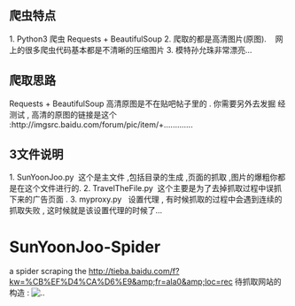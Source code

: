 <h2>爬虫特点</h2>
1. Python3 爬虫 Requests + BeautifulSoup
2. 爬取的都是高清图片(原图). 
    网上的很多爬虫代码基本都是不清晰的压缩图片
3. 模特孙允珠非常漂亮...


<h2>爬取思路</h2>
Requests + BeautifulSoup
高清原图是不在贴吧帖子里的 . 你需要另外去发掘 
经测试 , 高清的原图的链接是这个 :http://imgsrc.baidu.com/forum/pic/item/+.............

<h2> 3文件说明</h2>
1. SunYoonJoo.py  这个是主文件 ,包括目录的生成 ,页面的抓取 ,图片的爆粗你都是在这个文件进行的.
2. TravelTheFile.py  这个主要是为了去掉抓取过程中误抓下来的广告页面 .
3. myproxy.py   设置代理 , 有时候抓取的过程中会遇到连续的抓取失败 , 这时候就是该设置代理的时候了...

# SunYoonJoo-Spider
a spider scraping the http://tieba.baidu.com/f?kw=%CB%EF%D4%CA%D6%E9&amp;fr=ala0&amp;loc=rec
待抓取网站的构造 :
![..](https://wx2.sinaimg.cn/mw690/006wh4bKly1fmwvimon1pj30je0gujtv.jpg) <br>

<br>




